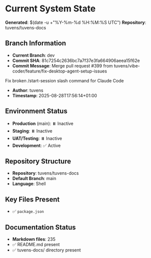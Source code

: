 # Current System State
**Generated**: $(date -u +"%Y-%m-%d %H:%M:%S UTC")
**Repository**: tuvens/tuvens-docs

## Branch Information
- **Current Branch**: dev
- **Commit SHA**: 81c7254c2636bc7a7f37e3fa664906aeea15f62e
- **Commit Message**: Merge pull request #399 from tuvens/vibe-coder/feature/fix-desktop-agent-setup-issues

Fix broken /start-session slash command for Claude Code
- **Author**: tuvens
- **Timestamp**: 2025-08-28T17:56:14+01:00

## Environment Status
- **Production** (main): ⏸️ Inactive
- **Staging**: ⏸️ Inactive
- **UAT/Testing**: ⏸️ Inactive
- **Development**: ✅ Active

## Repository Structure
- **Repository**: tuvens/tuvens-docs
- **Default Branch**: main
- **Language**: Shell

## Key Files Present
- ✅ `package.json`

## Documentation Status
- **Markdown files**: 235
- ✅ README.md present
- ✅ tuvens-docs/ directory present

